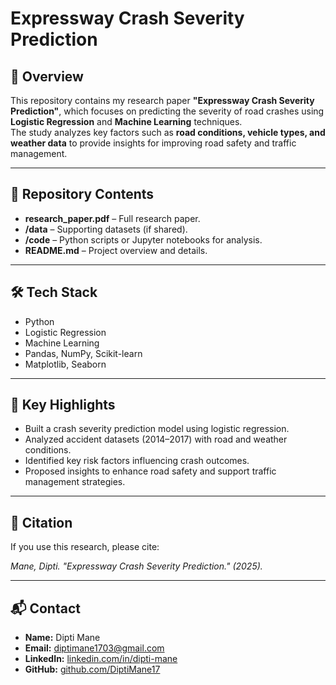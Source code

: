 # Expressway Crash Severity Prediction  

## 📖 Overview  
This repository contains my research paper **"Expressway Crash Severity Prediction"**, which focuses on predicting the severity of road crashes using **Logistic Regression** and **Machine Learning** techniques.  
The study analyzes key factors such as **road conditions, vehicle types, and weather data** to provide insights for improving road safety and traffic management.  

---

## 📂 Repository Contents  
- **research_paper.pdf** – Full research paper.  
- **/data** – Supporting datasets (if shared).  
- **/code** – Python scripts or Jupyter notebooks for analysis.  
- **README.md** – Project overview and details.  

---

## 🛠️ Tech Stack  
- Python  
- Logistic Regression  
- Machine Learning  
- Pandas, NumPy, Scikit-learn  
- Matplotlib, Seaborn  

---

## 🔑 Key Highlights  
- Built a crash severity prediction model using logistic regression.  
- Analyzed accident datasets (2014–2017) with road and weather conditions.  
- Identified key risk factors influencing crash outcomes.  
- Proposed insights to enhance road safety and support traffic management strategies.  

---

## 📜 Citation  
If you use this research, please cite:  

*Mane, Dipti. "Expressway Crash Severity Prediction." (2025).*  

---

## 📬 Contact  
- **Name:** Dipti Mane  
- **Email:** diptimane1703@gmail.com  
- **LinkedIn:** [linkedin.com/in/dipti-mane](https://www.linkedin.com/in/dipti-mane)  
- **GitHub:** [github.com/DiptiMane17](https://github.com/DiptiMane17)  
